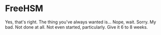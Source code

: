 FreeHSM
=======

Yes, that's right. The thing you've always wanted is...
Nope, wait. Sorry. My bad. Not done at all. Not even started, particularly. Give it 6 to 8 weeks.
